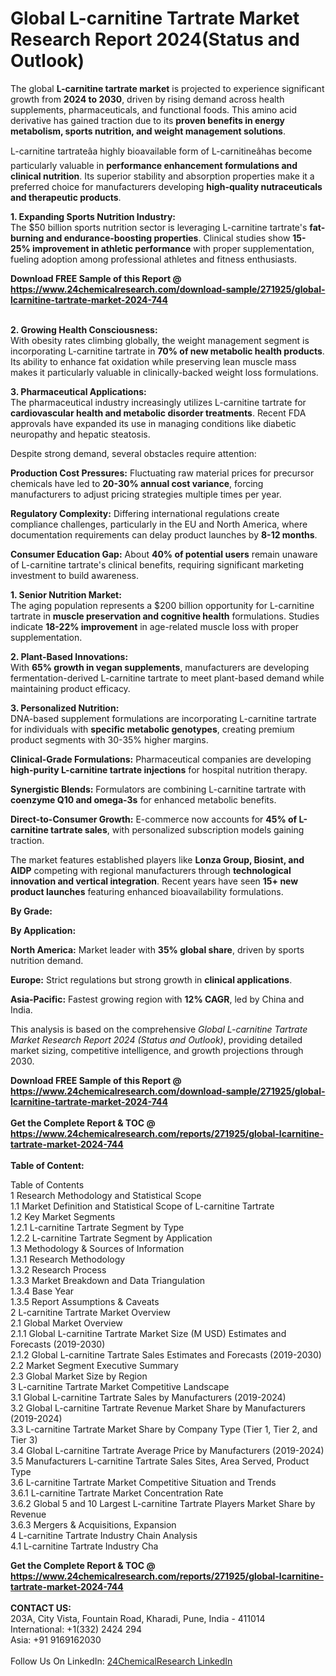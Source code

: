 <h1>Global L-carnitine Tartrate Market Research Report 2024(Status and Outlook)</h1><p>The global <strong>L-carnitine tartrate market</strong> is projected to experience significant growth from <strong>2024 to 2030</strong>, driven by rising demand across health supplements, pharmaceuticals, and functional foods. This amino acid derivative has gained traction due to its <strong>proven benefits in energy metabolism, sports nutrition, and weight management solutions</strong>.</p><p>L-carnitine tartrateâa highly bioavailable form of L-carnitineâhas become particularly valuable in <strong>performance enhancement formulations and clinical nutrition</strong>. Its superior stability and absorption properties make it a preferred choice for manufacturers developing <strong>high-quality nutraceuticals and therapeutic products</strong>.</p><p><strong>1. Expanding Sports Nutrition Industry:</strong><br>
The $50 billion sports nutrition sector is leveraging L-carnitine tartrate's <strong>fat-burning and endurance-boosting properties</strong>. Clinical studies show <strong>15-25% improvement in athletic performance</strong> with proper supplementation, fueling adoption among professional athletes and fitness enthusiasts.</p><div><b>Download FREE Sample of this Report @ 
            <a href="https://www.24chemicalresearch.com/download-sample/271925/global-lcarnitine-tartrate-market-2024-744">
            https://www.24chemicalresearch.com/download-sample/271925/global-lcarnitine-tartrate-market-2024-744</a></b></div><br><p><strong>2. Growing Health Consciousness:</strong><br>
With obesity rates climbing globally, the weight management segment is incorporating L-carnitine tartrate in <strong>70% of new metabolic health products</strong>. Its ability to enhance fat oxidation while preserving lean muscle mass makes it particularly valuable in clinically-backed weight loss formulations.</p><p><strong>3. Pharmaceutical Applications:</strong><br>
The pharmaceutical industry increasingly utilizes L-carnitine tartrate for <strong>cardiovascular health and metabolic disorder treatments</strong>. Recent FDA approvals have expanded its use in managing conditions like diabetic neuropathy and hepatic steatosis.</p><p>Despite strong demand, several obstacles require attention:</p><p><strong>Production Cost Pressures:</strong> Fluctuating raw material prices for precursor chemicals have led to <strong>20-30% annual cost variance</strong>, forcing manufacturers to adjust pricing strategies multiple times per year.</p><p><strong>Regulatory Complexity:</strong> Differing international regulations create compliance challenges, particularly in the EU and North America, where documentation requirements can delay product launches by <strong>8-12 months</strong>.</p><p><strong>Consumer Education Gap:</strong> About <strong>40% of potential users</strong> remain unaware of L-carnitine tartrate's clinical benefits, requiring significant marketing investment to build awareness.</p><p><strong>1. Senior Nutrition Market:</strong><br>
The aging population represents a $200 billion opportunity for L-carnitine tartrate in <strong>muscle preservation and cognitive health</strong> formulations. Studies indicate <strong>18-22% improvement</strong> in age-related muscle loss with proper supplementation.</p><p><strong>2. Plant-Based Innovations:</strong><br>
With <strong>65% growth in vegan supplements</strong>, manufacturers are developing fermentation-derived L-carnitine tartrate to meet plant-based demand while maintaining product efficacy.</p><p><strong>3. Personalized Nutrition:</strong><br>
DNA-based supplement formulations are incorporating L-carnitine tartrate for individuals with <strong>specific metabolic genotypes</strong>, creating premium product segments with 30-35% higher margins.</p><p><strong>Clinical-Grade Formulations:</strong> Pharmaceutical companies are developing <strong>high-purity L-carnitine tartrate injections</strong> for hospital nutrition therapy.</p><p><strong>Synergistic Blends:</strong> Formulators are combining L-carnitine tartrate with <strong>coenzyme Q10 and omega-3s</strong> for enhanced metabolic benefits.</p><p><strong>Direct-to-Consumer Growth:</strong> E-commerce now accounts for <strong>45% of L-carnitine tartrate sales</strong>, with personalized subscription models gaining traction.</p><p>The market features established players like <strong>Lonza Group, Biosint, and AIDP</strong> competing with regional manufacturers through <strong>technological innovation and vertical integration</strong>. Recent years have seen <strong>15+ new product launches</strong> featuring enhanced bioavailability formulations.</p><p><strong>By Grade:</strong></p><p><strong>By Application:</strong></p><p><strong>North America:</strong> Market leader with <strong>35% global share</strong>, driven by sports nutrition demand.</p><p><strong>Europe:</strong> Strict regulations but strong growth in <strong>clinical applications</strong>.</p><p><strong>Asia-Pacific:</strong> Fastest growing region with <strong>12% CAGR</strong>, led by China and India.</p><p>This analysis is based on the comprehensive <em>Global L-carnitine Tartrate Market Research Report 2024 (Status and Outlook)</em>, providing detailed market sizing, competitive intelligence, and growth projections through 2030.</p><div><b>Download FREE Sample of this Report @ 
            <a href="https://www.24chemicalresearch.com/download-sample/271925/global-lcarnitine-tartrate-market-2024-744">
            https://www.24chemicalresearch.com/download-sample/271925/global-lcarnitine-tartrate-market-2024-744</a></b></div><br><div><b>Get the Complete Report & TOC @ 
            <a href="https://www.24chemicalresearch.com/reports/271925/global-lcarnitine-tartrate-market-2024-744">
            https://www.24chemicalresearch.com/reports/271925/global-lcarnitine-tartrate-market-2024-744</a></b></div><br>
            <b>Table of Content:</b><p>Table of Contents<br />
1 Research Methodology and Statistical Scope<br />
1.1 Market Definition and Statistical Scope of L-carnitine Tartrate<br />
1.2 Key Market Segments<br />
1.2.1 L-carnitine Tartrate Segment by Type<br />
1.2.2 L-carnitine Tartrate Segment by Application<br />
1.3 Methodology & Sources of Information<br />
1.3.1 Research Methodology<br />
1.3.2 Research Process<br />
1.3.3 Market Breakdown and Data Triangulation<br />
1.3.4 Base Year<br />
1.3.5 Report Assumptions & Caveats<br />
2 L-carnitine Tartrate Market Overview<br />
2.1 Global Market Overview<br />
2.1.1 Global L-carnitine Tartrate Market Size (M USD) Estimates and Forecasts (2019-2030)<br />
2.1.2 Global L-carnitine Tartrate Sales Estimates and Forecasts (2019-2030)<br />
2.2 Market Segment Executive Summary<br />
2.3 Global Market Size by Region<br />
3 L-carnitine Tartrate Market Competitive Landscape<br />
3.1 Global L-carnitine Tartrate Sales by Manufacturers (2019-2024)<br />
3.2 Global L-carnitine Tartrate Revenue Market Share by Manufacturers (2019-2024)<br />
3.3 L-carnitine Tartrate Market Share by Company Type (Tier 1, Tier 2, and Tier 3)<br />
3.4 Global L-carnitine Tartrate Average Price by Manufacturers (2019-2024)<br />
3.5 Manufacturers L-carnitine Tartrate Sales Sites, Area Served, Product Type<br />
3.6 L-carnitine Tartrate Market Competitive Situation and Trends<br />
3.6.1 L-carnitine Tartrate Market Concentration Rate<br />
3.6.2 Global 5 and 10 Largest L-carnitine Tartrate Players Market Share by Revenue<br />
3.6.3 Mergers & Acquisitions, Expansion<br />
4 L-carnitine Tartrate Industry Chain Analysis<br />
4.1 L-carnitine Tartrate Industry Cha</p><div><b>Get the Complete Report & TOC @ 
            <a href="https://www.24chemicalresearch.com/reports/271925/global-lcarnitine-tartrate-market-2024-744">
            https://www.24chemicalresearch.com/reports/271925/global-lcarnitine-tartrate-market-2024-744</a></b></div><br><b>CONTACT US:</b><br>
            203A, City Vista, Fountain Road, Kharadi, Pune, India - 411014<br>
            International: +1(332) 2424 294<br>
            Asia: +91 9169162030 <br><br>
            Follow Us On LinkedIn: <a href="https://www.linkedin.com/company/24chemicalresearch/">24ChemicalResearch LinkedIn</a>